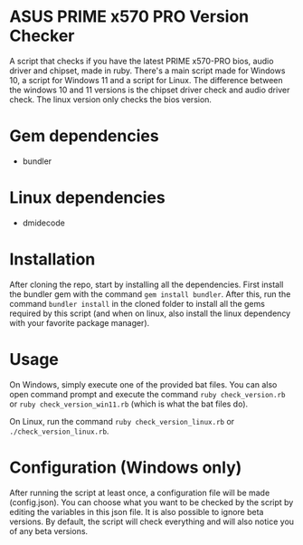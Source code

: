 # ASUS PRIME x570 PRO Version Checker
A script that checks if you have the latest PRIME x570-PRO bios, audio driver and chipset, made in ruby. There's a main script made for Windows 10, a script for Windows 11 and a script for Linux. The difference between the windows 10 and 11 versions is the chipset driver check and audio driver check. The linux version only checks the bios version.

# Gem dependencies
- bundler

# Linux dependencies
- dmidecode

# Installation
After cloning the repo, start by installing all the dependencies. First install the bundler gem with the command `gem install bundler`. After this, run the command `bundler install` in the cloned folder to install all the gems required by this script (and when on linux, also install the linux dependency with your favorite package manager).

# Usage
On Windows, simply execute one of the provided bat files. You can also open command prompt and execute the command `ruby check_version.rb` or `ruby check_version_win11.rb` (which is what the bat files do).

On Linux, run the command `ruby check_version_linux.rb` or `./check_version_linux.rb`.

# Configuration (Windows only)
After running the script at least once, a configuration file will be made (config.json). You can choose what you want to be checked by the script by editing the variables in this json file. It is also possible to ignore beta versions. By default, the script will check everything and will also notice you of any beta versions.
